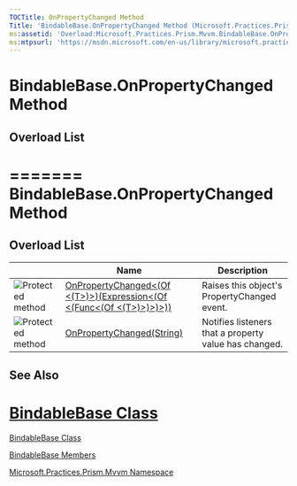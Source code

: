 ```yaml
---
TOCTitle: OnPropertyChanged Method
Title: 'BindableBase.OnPropertyChanged Method (Microsoft.Practices.Prism.Mvvm)'
ms:assetid: 'Overload:Microsoft.Practices.Prism.Mvvm.BindableBase.OnPropertyChanged'
ms:mtpsurl: 'https://msdn.microsoft.com/en-us/library/microsoft.practices.prism.mvvm.bindablebase.onpropertychanged(v=pandp.50)'
---
```




# BindableBase.OnPropertyChanged Method


## Overload List
=======
BindableBase.OnPropertyChanged Method
=========================================

Overload List
-------------


<table>

<thead>
<tr class="header">
<th> </th>
<th>Name</th>
<th>Description</th>
</tr>
</thead>
<tbody>
<tr class="odd">
<td><img src="https://msdn.microsoft.com/en-us/Dn736149.protmethod(en-us,PandP.50).gif" title="Protected method" /></td>
<td><a href="https://msdn.microsoft.com/en-us/library/dn736238(v=pandp.50)">OnPropertyChanged&lt;(Of &lt;(T&gt;)&gt;)(Expression&lt;(Of &lt;(Func&lt;(Of &lt;(T&gt;)&gt;)&gt;)&gt;))</a></td>
<td><div class="summary">
Raises this object's PropertyChanged event.
</div></td>
</tr>
<tr class="even">
<td><img src="https://msdn.microsoft.com/en-us/Dn736149.protmethod(en-us,PandP.50).gif" title="Protected method" /></td>
<td><a href="https://msdn.microsoft.com/en-us/library/microsoft.practices.prism.mvvm.bindablebase.onpropertychanged(v=pandp.50)">OnPropertyChanged(String)</a></td>
<td><div class="summary">
Notifies listeners that a property value has changed.
</div></td>
</tr>
</tbody>
</table>

## See Also


[BindableBase Class](https://msdn.microsoft.com/en-us/library/microsoft.practices.prism.mvvm.bindablebase(v=pandp.50))
=======

[BindableBase Class](https://msdn.microsoft.com/library/microsoft.practices.prism.mvvm.bindablebase)


[BindableBase Members](https://msdn.microsoft.com/en-us/library/microsoft.practices.prism.mvvm.bindablebase_members(v=pandp.50))

[Microsoft.Practices.Prism.Mvvm Namespace](https://msdn.microsoft.com/en-us/library/microsoft.practices.prism.mvvm(v=pandp.50))

